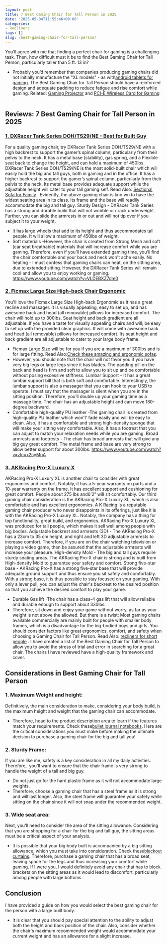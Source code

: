 ```yaml
---
layout: post
title: 7 Best Gaming Chair for Tall Person in 2025
date: '2025-05-04T11:55:46+00:00'
categories:
- Recliners
tags: []
slug: /best-gaming-chair-for-tall-person/
---
```


You’ll agree with me that finding a perfect chair for gaming is a
challenging task. Then, how difficult must it be to find the Best Gaming Chair for Tall Person, particularly taller than 5 ft. 13 in?
- Probably you’d remember that companies producing gaming chairs did not initially manufacture the "XL models" - as with[android tablets for gaming](https://pestpolicy.com/best-android-tablet-for-gaming/).
The Best Gaming Chair for Tall Person should have a reinforced design and adequate padding to reduce fatigue and rise comfort while gaming. Related:
[Gaming Projector](https://pestpolicy.com/best-gaming-projector/)
and
[PCI-E Wireless Card for Gaming](https://pestpolicy.com/best-pcie-wireless-card-for-gaming/)
.
## Reviews: 7 Best Gaming Chair for Tall Person in 2025
### [1. DXRacer Tank Series DOH/TS29/NE - Best for Built Guy](https://www.amazon.com/dp/B01AOUZ366/?tag=p-policy-20)
For a quality gaming chair, try DXRacer Tank Series DOH/TS29/NE
with a high backrest to support the gamer’s spinal column, particularly from their pelvis to the neck.
It has a metal base (stability), gas spring, and a Flexible seat back to change the height, and can hold a maximum of 450lbs.
DXRacer Tank Series DOH/TS29/NE is the most solid-built chair which will easily hold the big and tall guys, both in gaming and in the office.
It has a higher backrest to support the gamer’s spinal column,
particularly from their pelvis to the neck.
Its metal base provides adequate support while the adjustable height will cater to your tall gaming self. Read Also:
[Sectional Sofa for Family](https://pestpolicy.com/best-sectional-sofa-for-family/)
.
Evidently, the above gaming chair is kno
wn to have the widest seating area in its class. Its frame and the base will readily accommodate the big and tall guy.
Sturdy Design -
DXRacer Tank Series has a strong and durable build that will not wobble or crack underweight. Further, you can slide the armrests in or out and will not tip over if you subject it to your weight.
- It has large wheels that add to its height and thus accommodates tall people. It will allow a maximum of 450lbs of weight.
- Soft materials -However, the chair is created from Strong Mesh and soft (car seat breathable) materials that will increase comfort while you are gaming.
Therefore, even if you’ll have extended gaming time, you’ll find the chair comfortable and your back and neck won't ache easily.
No heating -
I must confess that gaming chairs can heat, on the sitting area, due to extended sitting. However, the DXRacer Tank Series will remain cool and allow you to enjoy working or gaming.
https://www.youtube.com/watch?v=VLDEBXZ7dm0
### [2. Ficmax Large Size High-back Chair Ergonomic](https://www.amazon.com/dp/B079L5D89G/?tag=p-policy-20)
You'll love the Ficmax Large Size High-back Ergonomic as it has a great recline and massager.
It is visually appealing, easy to set up, and has awesome back and head (all removable) pillows for increased comfort. The chair will hold up to 300lbs. Seat height and back gradient are all adjustable.
If you have a taste for visually appealing chairs and will; be easy to set up with the provided clear graphics.
It will come with awesome back and head (all removable) pillows for increased comfort. Its seat height and back gradient are all adjustable to cater to your large body frame.
- Ficmax Large Size will be for you if you are a maximum of 300lbs and is for large fitting. Read Also:[Check these amazing and ergonomic sofas](https://pestpolicy.com/best-ergonomic-sofa/).
- However, you should note that the chair will not favor you if you have very big legs or large legs since it has blades.
The padding pill on the back and head is firm and soft to allow you to sit up and be comfortable without posing excessive stiffness.
Lumbar Support -
It has a great lumbar support bill that is both soft and comfortable. Interestingly, the lumbar support is also a massager that you can hook to your USB to operate.
I must say that the massager is silent when you are in the sitting position. Therefore, you’ll double up your gaming time as a massage time. The chair has an adjustable height and can move 180-degree backward.
- Comfortable high-quality PU leather -The gaming chair is created from high-quality PU leather which won't’ fade easily and will be easy to clean.
Also, it has a comfortable and strong high-density sponge that will make your sitting very comfortable.
Also, it has a footrest that you can adjust to match your relaxation needs while you are gaming.
Broad armrests and footrests -
The chair has broad armrests that will give any big guy great comfort.
The metal frame and base are very strong to allow better support for about 300lbs.
https://www.youtube.com/watch?v=zIcux2cyMnA
### [3. AKRacing Pro-X Luxury X](https://www.amazon.com/dp/B06XCFR56F/?tag=p-policy-20)
AKRacing Pro-X Luxury XL is another chair to consider with great ergonomics and comfort. Notably, it has a 5-year warranty on parts and a 10-year warranty on the frame.
It has excellent support and cushioning for great comfort. People about 275 lbs and6’2” will sit comfortably.
Our third gaming chair consideration is the AKRacing Pro-X Luxury XL, which is also comfortable and has excellent ergonomics.
A
K Racing is a reputable gaming chair producer who never disappoints in its offerings, just like it is with the AKRacing Pro-X Luxury XL.
Notably, the company has a thing for top functionality, great build, and ergonomics.
AKRacing Pro-X Luxury XL was produced for tall people, which makes it sell well among people with big bodies.
Adjustable backrest and armrests (3D) -
The AKRacing Pro-X has a 23cm to 35 cm height, and right and left 3D adjustable armrests to increase comfort.
Therefore, if you are on the chair watching television or playing a video game, then be assured that the adjustable armrests will increase your pleasure.
High-density Mold -
The big and tall guys require sturdy seating areas. The AKRacing Pro-X chair is strong and is built from High-density Mold to guarantee your safety and comfort.
Strong five-star base -
AKRacing Pro-X has a strong five-star base that will provide adequate ground support and thus ensure you sit safely and comfortably. With a strong base, it is thus possible to stay focused on your gaming.
With only a lever pull, you can adjust the chair's backrest to the desired position so that you achieve the desired comfort to play your game.
- Durable Gas lift -The chair has a class-4 gas lift that will allow reliable and durable enough to support about 330lbs.
- Therefore, sit down and enjoy your game without worry, as far as your weight is not above the allowed.
But there is a twist: Most gaming chairs available commercially are mainly built for people with smaller body frames, which is a disadvantage for the big-bodied boys and girls.
You should consider factors like great ergonomics, comfort, and safety when choosing a Gaming Chair for Tall Person. Read Also:
[recliners for short people](https://pestpolicy.com/best-recliners-for-short-people/)
.
I have created a list of the Best Gaming Chair for Tall Person to allow you to avoid the stress of trial and error in searching for a great chair.
The chairs I have reviewed have a high-quality framework and cover.
## Considerations in Best Gaming Chair for Tall Person
### 1. Maximum Weight and height:
Definitively, the main consideration to make, considering your body build, is the maximum height and weight that the gaming chair can accommodate.
- Therefore, head to the product description area to learn if the features match your requirements. Check these[bullet journal notebooks](https://pestpolicy.com/best-bullet-journal-notebook/).
Here are the critical considerations
you must make before making the ultimate decision
to purchase a gaming chair for the big and tall you!
### 2. Sturdy Frame:
If you are like me, safety is a key consideration in all my daily activities. Therefore,  you'll want to ensure that the chair frame is very strong to handle the weight of a tall and big guy.
- Do not just go for the hard plastic frame as it will not accommodate large weights.
- Therefore, choose a gaming chair that has a steel frame as it is strong and will last longer.
Also, the steel frame will guarantee your safety while sitting on the chair since it will not snap under the recommended weight.
### 3. Wide seat area:
Next, you'll need to consider the area of the sitting allowance. Considering that you are shopping for a chair for the big and tall guy, the sitting areas must be a critical aspect of your analysis.
- It is possible that your big body built is accompanied by a big sitting allowance, which you must take into consideration. Check these[blackout curtains](https://pestpolicy.com/best-blackout-curtains/).
Therefore, purchase a gaming chair that has a broad seat, leaving space for the legs and thus increasing your comfort while gaming.
If I were you, I would definitely avoid any chair that has to block brackets on the sitting areas as it would lead to discomfort, particularly among people with large bottoms.
## Conclusion
I have provided a guide on how you would select the best gaming chair for the person with a large built body.
- It is clear that you should pay special attention to the ability to adjust both the height and back position of the chair.
Also, consider whether the chair's maximum recommended weight would accommodate your current weight and has an allowance for a slight increase.
